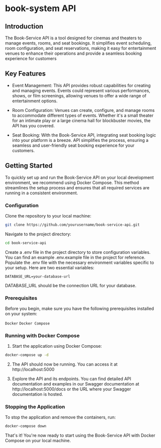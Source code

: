 # book-system API

## Introduction
The Book-Service API is a tool designed for cinemas and theaters to manage events, rooms, and seat bookings. It simplifies event scheduling, room configuration, and seat reservations, making it easy for entertainment venues to enhance their operations and provide a seamless booking experience for customers

## Key Features
- Event Management: This API provides robust capabilities for creating and managing events. Events could represent various performances, shows, or film screenings, allowing venues to offer a wide range of entertainment options.

- Room Configuration: Venues can create, configure, and manage rooms to accommodate different types of events. Whether it's a small theater for an intimate play or a large cinema hall for blockbuster movies, the API has you covered.

- Seat Booking: With the Book-Service API, integrating seat booking logic into your platform is a breeze. API simplifies the process, ensuring a seamless and user-friendly seat booking experience for your customers.

## Getting Started
To quickly set up and run the Book-Service API on your local development environment, we recommend using Docker Compose. This method streamlines the setup process and ensures that all required services are running in a consistent environment.

### Configuration
Clone the repository to your local machine:

```bash
git clone https://github.com/yourusername/book-service-api.git
```
Navigate to the project directory:

```bash
cd book-service-api
```
Create a .env file in the project directory to store configuration variables. You can find an example .env.example file in the project for reference. Populate the .env file with the necessary environment variables specific to your setup. Here are two essential variables:

```
DATABASE_URL=your-database-url
```
DATABASE_URL should be the connection URL for your database.

### Prerequisites
Before you begin, make sure you have the following prerequisites installed on your system:

`Docker`
`Docker Compose`

### Running with Docker Compose
1. Start the application using Docker Compose:

```bash
docker-compose up -d
```
2. The API should now be running. You can access it at http://localhost:5000

3. Explore the API and its endpoints. You can find detailed API documentation and examples in our Swagger documentation at http://localhost:5000/docs or the URL where your Swagger documentation is hosted.

### Stopping the Application
To stop the application and remove the containers, run:
```bash
docker-compose down
```

That's it! You're now ready to start using the Book-Service API with Docker Compose on your local machine.
